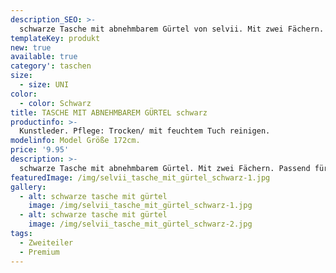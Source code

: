 ```yaml
---
description_SEO: >-
  schwarze Tasche mit abnehmbarem Gürtel von selvii. Mit zwei Fächern. Passend für Smartphone, Brieftasche etc.
templateKey: produkt
new: true
available: true
category': taschen
size:
  - size: UNI
color:
  - color: Schwarz
title: TASCHE MIT ABNEHMBAREM GÜRTEL schwarz
productinfo: >-
  Kunstleder. Pflege: Trocken/ mit feuchtem Tuch reinigen.
modelinfo: Model Größe 172cm.
price: '9.95'
description: >-
  schwarze Tasche mit abnehmbarem Gürtel. Mit zwei Fächern. Passend für Smartphone, Brieftasche etc. Farbe schwarz
featuredImage: /img/selvii_tasche_mit_gürtel_schwarz-1.jpg
gallery:
  - alt: schwarze tasche mit gürtel
    image: /img/selvii_tasche_mit_gürtel_schwarz-1.jpg
  - alt: schwarze tasche mit gürtel
    image: /img/selvii_tasche_mit_gürtel_schwarz-2.jpg
tags:
  - Zweiteiler
  - Premium
---
```


